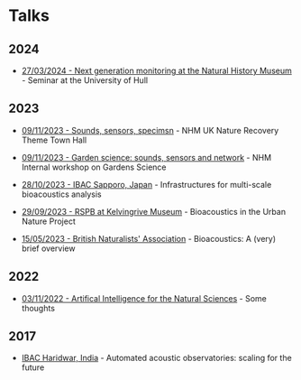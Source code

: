 # Talks

## 2024

- [27/03/2024 - Next generation monitoring at the Natural History Museum](/talks/2024-Hull) - Seminar at the University of Hull

## 2023

- [09/11/2023 - Sounds, sensors, specimsn](talks/2023-11-NR) - NHM UK Nature Recovery Theme Town Hall

- [09/11/2023 - Garden science: sounds, sensors and network](/talks/2023-11-GS) - NHM Internal workshop on Gardens Science

- [28/10/2023 - IBAC Sapporo, Japan](/talks/2023-IBAC) - Infrastructures for multi-scale bioacoustics analysis

- [29/09/2023 - RSPB at Kelvingrive Museum](/talks/2023-09-RSPB) - Bioacoustics in the Urban Nature Project

- [15/05/2023 - British Naturalists' Association](/talks/2023-05-BNA) - Bioacoustics: A (very) brief overview

## 2022

- [03/11/2022 - Artifical Intelligence for the Natural Sciences](/talks/2022-11-AI) - Some thoughts

## 2017

- [IBAC Haridwar, India](/talks/2017-IBAC) - Automated acoustic observatories: scaling for the future

